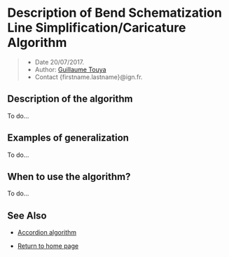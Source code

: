 # Description of Bend Schematization Line Simplification/Caricature Algorithm

> - Date 20/07/2017.
> - Author: [Guillaume Touya][1]
> - Contact {firstname.lastname}@ign.fr.



Description of the algorithm
-------------
To do...


Examples of generalization
-------------
To do...


When to use the algorithm?
-------------
To do...



See Also
-------------
- [Accordion algorithm][2]

- [Return to home page][3]


[1]: https://umrlastig.github.io/guillaume-touya/
[2]: /accordion.md
[3]: https://ignf.github.io/CartAGen

